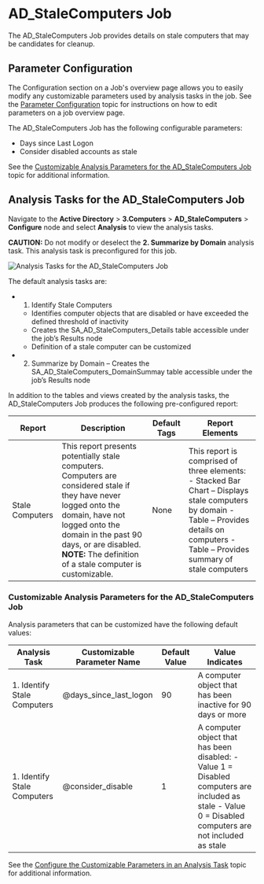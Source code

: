 # AD_StaleComputers Job

The AD_StaleComputers Job provides details on stale computers that may be candidates for cleanup.

## Parameter Configuration

The Configuration section on a Job's overview page allows you to easily modify any customizable
parameters used by analysis tasks in the job. See the
[Parameter Configuration](/docs/accessanalyzer/12.0/admin/jobs/job/overview.md#parameter-configuration) topic for
instructions on how to edit parameters on a job overview page.

The AD_StaleComputers Job has the following configurable parameters:

- Days since Last Logon
- Consider disabled accounts as stale

See the
[Customizable Analysis Parameters for the AD_StaleComputers Job](#customizable-analysis-parameters-for-the-ad_stalecomputers-job)
topic for additional information.

## Analysis Tasks for the AD_StaleComputers Job

Navigate to the **Active Directory** > **3.Computers** > **AD_StaleComputers** > **Configure** node
and select **Analysis** to view the analysis tasks.

**CAUTION:** Do not modify or deselect the **2. Summarize by Domain** analysis task. This analysis
task is preconfigured for this job.

![Analysis Tasks for the AD_StaleComputers Job](/img/product_docs/accessanalyzer/solutions/activedirectory/computers/stalecomputersanalysis.webp)

The default analysis tasks are:

-   1. Identify Stale Computers

    - Identifies computer objects that are disabled or have exceeded the defined threshold of
      inactivity
    - Creates the SA_AD_StaleComputers_Details table accessible under the job’s Results node
    - Definition of a stale computer can be customized

-   2. Summarize by Domain – Creates the SA_AD_StaleComputers_DomainSummay table accessible under
       the job’s Results node

In addition to the tables and views created by the analysis tasks, the AD_StaleComputers Job
produces the following pre-configured report:

| Report          | Description                                                                                                                                                                                                                                                     | Default Tags | Report Elements                                                                                                                                                                            |
| --------------- | --------------------------------------------------------------------------------------------------------------------------------------------------------------------------------------------------------------------------------------------------------------- | ------------ | ------------------------------------------------------------------------------------------------------------------------------------------------------------------------------------------ |
| Stale Computers | This report presents potentially stale computers. Computers are considered stale if they have never logged onto the domain, have not logged onto the domain in the past 90 days, or are disabled. **NOTE:** The definition of a stale computer is customizable. | None         | This report is comprised of three elements: - Stacked Bar Chart – Displays stale computers by domain - Table – Provides details on computers - Table – Provides summary of stale computers |

### Customizable Analysis Parameters for the AD_StaleComputers Job

Analysis parameters that can be customized have the following default values:

| Analysis Task               | Customizable Parameter Name | Default Value | Value Indicates                                                                                                                                         |
| --------------------------- | --------------------------- | ------------- | ------------------------------------------------------------------------------------------------------------------------------------------------------- |
| 1. Identify Stale Computers | @days_since_last_logon      | 90            | A computer object that has been inactive for 90 days or more                                                                                            |
| 1. Identify Stale Computers | @consider_disable           | 1             | A computer object that has been disabled: - Value 1 = Disabled computers are included as stale - Value 0 = Disabled computers are not included as stale |

See the
[Configure the Customizable Parameters in an Analysis Task](/docs/accessanalyzer/12.0/admin/jobs/job/configure/analysiscustomizableparameters.md)
topic for additional information.
